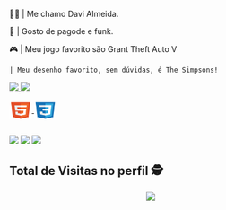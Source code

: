 
🧑🏻 | Me chamo Davi Almeida.

🎵 | Gosto de pagode e funk.

🎮 | Meu jogo favorito são Grant Theft Auto V 

    | Meu desenho favorito, sem dúvidas, é The Simpsons!

<div>
  <a href="https://github.com/Davi-Almeida">
   <img height="170em" src="https://github-readme-stats.vercel.app/api?username=Davi-Almeida&show_icons=true&theme=dark&include_all_commits=true&count_private=true"/>
  <img height="170em" src="https://github-readme-stats.vercel.app/api/top-langs/?username=Davi-Almeida&layout=compact&langs_count=7&theme=dark"/>
</div>
  
<div style="display: inline_block"><br>
  <img align="center" alt="davi-HTML" height="30" width="40" src="https://raw.githubusercontent.com/devicons/devicon/master/icons/html5/html5-original.svg">
  <img align="center" alt="davi-CSS" height="30" width="40" src="https://raw.githubusercontent.com/devicons/devicon/master/icons/css3/css3-original.svg">
  </div>  
 
##
 
<div> 
  <a href="https://www.youtube.com/channel/UCtglORcF2hJsmG916Uu3yyg/featured" target="_blank"><img src="https://img.shields.io/badge/YouTube-FF0000?style=for-the-badge&logo=youtube&logoColor=white" target="_blank"></a>
  <a href="https://www.instagram.com/pdp_davi014/" target="_blank"><img src="https://img.shields.io/badge/-Instagram-%23E4405F?style=for-the-badge&logo=instagram&logoColor=white" target="_blank"></a>
  <a href = "mailto:daviaugusto1300@gmail.com"><img src="https://img.shields.io/badge/-Gmail-%23333?style=for-the-badge&logo=gmail&logoColor=white" target="_blank"></a>
  

 ## Total de Visitas no perfil :detective: <br>
 <p align="center"> 
   <img alingn="center" src="https://profile-counter.glitch.me/Davi-Almeida/count.svg" />
 </p>

</div>

